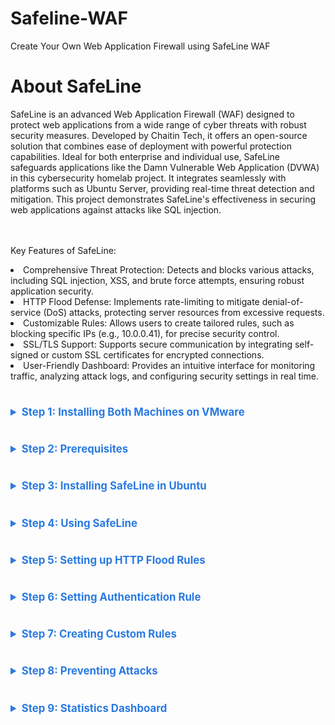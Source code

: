 # Safeline-WAF
Create Your Own Web Application Firewall using SafeLine WAF



<h1>About SafeLine</h1>
SafeLine is an advanced Web Application Firewall (WAF) designed to protect web applications from a wide range of cyber threats with robust security measures. Developed by Chaitin Tech, it offers an open-source solution that combines ease of deployment with powerful protection capabilities. Ideal for both enterprise and individual use, SafeLine safeguards applications like the Damn Vulnerable Web Application (DVWA) in this cybersecurity homelab project. It integrates seamlessly with platforms such as Ubuntu Server, providing real-time threat detection and mitigation. This project demonstrates SafeLine's effectiveness in securing web applications against attacks like SQL injection.

<br><br>
Key Features of SafeLine:
<li>Comprehensive Threat Protection: Detects and blocks various attacks, including SQL injection, XSS, and brute force attempts, ensuring robust application security.
<li>HTTP Flood Defense: Implements rate-limiting to mitigate denial-of-service (DoS) attacks, protecting server resources from excessive requests.
<li>Customizable Rules: Allows users to create tailored rules, such as blocking specific IPs (e.g., 10.0.0.41), for precise security control.
<li>SSL/TLS Support: Supports secure communication by integrating self-signed or custom SSL certificates for encrypted connections.
<li>User-Friendly Dashboard: Provides an intuitive interface for monitoring traffic, analyzing attack logs, and configuring security settings in real time.

# ########################################################################
<details>
  
<summary style="font-weight: bold; color: #2a7ae2; font-size: 1.2em;">Step 1: Installing Both Machines on VMware</summary>

- **Kali Linux (IP: 10.0.0.41)**:
  - Download from [kali.org](https://www.kali.org/get-kali).
  - Install in VMware with 2 GB RAM, 20 GB disk, and bridged networking.
- **Ubuntu Server (IP: 10.0.0.147)**:
  - Download from [ubuntu.com](https://ubuntu.com/download/server).
  - Install with 2 GB RAM, 20 GB disk, and bridged networking.
- **Check IPs and Connectivity**:
  ```bash
  ping 10.0.0.147  # From Kali
  ping 10.0.0.41   # From Ubuntu

<br><br>
<img src="SS/ping from Kali.png">  <br><br><br>
<img src="SS/ping from ubuntu.png">  <br><br><br>

</details>

# ########################################################################

<details>

<summary style="font-weight: bold; color: #2a7ae2; font-size: 1.2em;">Step 2: Prerequisites</summary>

<h2>2.1 Clone DVWA from git:</h2>

- Clone DVWA (or download):
  ```bash
  cd /var/www/html
  sudo git clone https://github.com/digininja/DVWA.git

- If git is not installed, install it first:
  ```bash
  sudo apt-get install -y git
<br>
<br>
<h2>2.2.Set File Permissions:</h2>

- 
  ```bash
  sudo chown -R www-data:www-data DVWA
  sudo chmod -R 755 DVWA


<br>
<br>

<h2>2.3 DNS Resolution Setup</h2>


- Edit /etc/hosts on both Kali and Ubuntu:
    ```bash
  sudo nano /etc/hosts

Add:  &ensp;  10.0.0.147 dvwa.local

This will allow to access DVWA at http://dvwa.local:8080/DVWA/ from Kali.

<br><br>
<img src="SS/dns res ubuntu.png">  <br><br><br>
<img src="SS/dsn res kali.png">  <br><br><br>


<br>
<br>

<h2>2.4 Ubuntu Configurations</h2>

- Installing OpenSSL
  ```bash
  sudo apt-get install -y openssl

<br><br>
<img src="SS/installing openssl.png">  <br><br><br>


<br>
<br>

- Installing and Configuring LAMP Stack : this install Apache2, PHP and MySQL:
  ```bash
  sudo apt-get install -y apache2 php php-mysql mysql-server
  sudo mysql_secure_installation
Set MySQL root password: ubuntu(for testing purpose).

<br>
<br>

- DVWA has a config file at DVWA/config/config.inc.php. Update it if necessary:
  ```bash
  $DBMS = 'MySQL';
  $db = 'dvwa';
  $user = 'dvwa_user';
  $pass = 'p@ssw0rd';
  $host = 'localhost';

Note: The config.php file may be shwoing as DVWA/config/config.inc.php.dist
Rename to DVWA/config/config.inc.php.

<br><br>
<img src="SS/config.php.png">  <br><br><br>


- Create DVWA database:
  ```bash
  sudo mysql -u root -p
  CREATE DATABASE dvwa;
  CREATE USER 'dvwa_user'@'localhost' IDENTIFIED BY 'p@ssw0rd';
  GRANT ALL ON dvwa.* TO 'dvwa_user'@'localhost';
  FLUSH PRIVILEGES;
  exit;

- Create a new database and user in MySQL:
  ```bash
  sudo mysql -u root -p
  CREATE DATABASE dvwa;
  CREATE USER 'dvwa_user'@'localhost' IDENTIFIED BY 'p@ssw0rd';
  GRANT ALL ON dvwa.* TO 'dvwa_user'@'localhost';
  FLUSH PRIVILEGES;
  exit;
<br>

To Initialize DVWA:
Navigate to http://dvwa.local/setup.php in your browser. <br>
Click **`[Create/ResetDatabase]`**. <br>
This will automatically create a random database

<br>
<br>

<h2>2.5. Changing the DVWA Listening Port to 8080</h2>

- Edit Apache configuration:
  ```bash
  sudo nano /etc/apache2/ports.conf

Change:
Listen 80

to:
Listen 8080

<br>

<h2>2.6 Changing the Virtual host to Port</h2>

- Edit the apache Virtual host:
  ```bash
   sudo nano /etc/apache2/sites-available/000-default.conf

Change:
<VirtualHost *:80>

to:
<VirtualHost *:8080>

<br><br>
<img src="SS/default.conf.png">  <br><br><br>


<br>
<br>

- Restart Apache:
  ```bash
  sudo systemctl restart apache2


</details>

# ########################################################################

<details>

<summary style="font-weight: bold; color: #2a7ae2; font-size: 1.2em;">Step 3: Installing SafeLine in Ubuntu</summary>

- Install SafeLine WAF:
  ```bash
  bash -c "$(curl -fsSLk https://waf.chaitin.com/release/latest/manager.sh)" -- --en
<br> Reference: https://safepoint.cloud/landing/safeline

<br><br>
<img src="SS/install safeline.png">  <br><br><br>

Access the dashboard at https://10.0.0.147:9443 with provided credentials.

<br><br>
<img src="SS/install cred.png">  <br><br><br>


</details>

# ########################################################################

<details>
<summary style="font-weight: bold; color: #2a7ae2; font-size: 1.2em;">Step 4: Using SafeLine</summary>


4.1 SafeLine WAF Dashboard

Application Tab: Add DVWA (www.dvwa.local, port 443, reverse proxy to http://10.0.0.147:8080).
HTTP Flood: Protects against DoS with rate limiting.
Auth: Provides username/password authentication.
Use a 7-day PRO license trial (code: ZFGYUXVXABSUH7KTMQG4FG4B).

<br><br>
Application tab:
Whichever application that we need to be protected, we can link it to the application tab. In our case we are using the DVWA

<br><br>
HTTP flood:
Protect DOS attacks by rate limiting feature and protects from HTTP floods attack

<br><br>
Auth:
Provides username and password authentication for your applications and websites


<br><br>
<img src="SS/dashboard.png">  <br><br><br>


4.2 Setting up Application Rules

Domain: www.dvwa.local
Port: 443 (HTTPS)
Reverse Proxy: http://10.0.0.147:8080
Requires SSL certificate.

<br><br>
Set the Reverse proxy to our domain(ubuntu) ip: 	10.0.0.147:8080 <br>
Note: What this does is any request to the service is actually coming into the Safeline firewall and on the background it forward the request to port 8080 on the server

<br><br>

4.3 Creating SSL Certificate
- Generate private key:
  ```bash
  openssl genrsa -out private.key 4096

  
- Generate private.csr:
  ```bash
  openssl req -new -key private.key -out private.csr

<br><br>
<img src="SS/private.png">  <br><br><br>


- Generate SSL certificate:
  ```bash
  openssl x509 -req -days 365 -in private.csr -signkey private.key -out private.crt

<br><br>
<img src="SS/ssl key.png">  <br><br><br>




Import into SafeLine:

<br><br>
<img src="SS/import.png">  <br><br><br>


4.4 Testing the Application Rule from Kali Browser
Access http://dvwa.local from Kali; it redirects to https://dvwa.local.  
This rule will allow allow the incoming traffic only through port 443 which is HTTPS.


<br><br>
<img src="SS/https 1.png">  <br><br><br>
<img src="SS/https 2.png">  <br><br><br>
<img src="SS/https 3.png">  <br><br><br>


</details>

# ########################################################################

<details>
  


<summary style="font-weight: bold; color: #2a7ae2; font-size: 1.2em;">Step 5: Setting up HTTP Flood Rules</summary>

Set rate limiting (block IPs after 3 requests in 10 seconds for 5 minutes):

Test by accessing DVWA multiple times from Kali.
Check SafeLine dashboard for blocked IPs.

For testing, if more than 3 access request it made from an ip within 10 seconds the rule is set to to block the ip for 5 mins
<br><br>
<img src="SS/flood 1.png">  <br><br><br>
<img src="SS/flood 2.png">  <br><br><br>
We are testing it out by accessing the site form Kali and clicking on multiple options.
The access is denied all of a sudden.
<img src="SS/flood 3.png">  <br><br><br>
Looking at the HTTP flood request in the Safeline dashboard, the <KALI> ip was blocked. There is also the option to unblock the ip from the dashboard.
<img src="SS/flood 4.png">  <br><br><br>


</details>

# ########################################################################

<details>
  


<summary style="font-weight: bold; color: #2a7ae2; font-size: 1.2em;">Step 6: Setting Authentication Rule</summary>

Enable authentication in SafeLine:

Credentials for testing: admin / password
<br><br>
<img src="SS/auth 1.png">  <br><br><br>
Test from Kali; an authentication page appears before DVWA.
<img src="SS/auth 2.png">  <br><br><br>
The firewall will capture the request, waiting for approval.
<br> Note: The rules can be also set  to auto approve after successful authentication.
<img src="SS/auth 3.png">  <br><br><br>



</details>

# ########################################################################

<details>
  

<summary style="font-weight: bold; color: #2a7ae2; font-size: 1.2em;">Step 7: Creating Custom Rules</summary>

The ruke is set to deny any request from Kali IP (10.0.0.41):

Add deny rule in SafeLine.

<br><br>
<img src="SS/custom 1.png">  <br><br><br>
Test from Kali; access is blocked.
<img src="SS/custom 2.png">  <br><br><br>



</details>

# ########################################################################

<details>



<summary style="font-weight: bold; color: #2a7ae2; font-size: 1.2em;">Step 8: Preventing Attacks</summary>

8.1 Trying SQL Injection with Balanced Rules

In DVWA, set security to low, try SQL injection (e.g., admin' OR '1'='1).
SafeLine blocks it; check dashboard logs :SQL injection blocked by SafeLine.

<br><br>
<img src="SS/balanced 1.png">  <br><br><br>
<img src="SS/balanced 2.png">  <br><br><br>


8.2 Disabling Attack Rules

Disable SafeLine attack rules; SQL injection succeeds, revealing usernames/passwords.
Screenshot: SQL injection succeeds without rules.

<br><br>
<img src="SS/disable 1.png">  <br><br><br>
<img src="SS/disable 2.png">  <br><br><br>


Note:<br>
Other attacks such as hping, http floods from CLI, sqlmap etc. can be also performed and monitored using Safeline dashboard.

</details>

# ########################################################################

<details>
  


<summary style="font-weight: bold; color: #2a7ae2; font-size: 1.2em;">Step 9: Statistics Dashboard</summary>

View SafeLine dashboard for request counts, blocked IPs, and attack logs.  


<br><br>
<img src="SS/stat.png">  <br><br><br>


</details>


